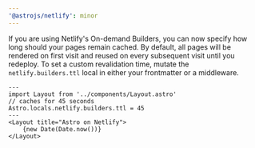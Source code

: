 ```yaml
---
'@astrojs/netlify': minor
---
```


If you are using Netlify's On-demand Builders, you can now specify how long should your pages remain cached. By default, all pages will be rendered on first visit and reused on every subsequent visit until you redeploy. To set a custom revalidation time, mutate the `netlify.builders.ttl` local in either your frontmatter or a middleware.

```astro
---
import Layout from '../components/Layout.astro'
// caches for 45 seconds
Astro.locals.netlify.builders.ttl = 45
---
<Layout title="Astro on Netlify">
    {new Date(Date.now())}
</Layout>
```

